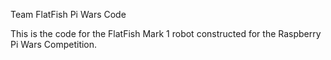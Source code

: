 Team FlatFish Pi Wars Code

This is the code for the FlatFish Mark 1 robot constructed for the Raspberry Pi Wars Competition.
